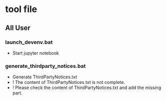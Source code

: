 # tool file

## All User

### launch_devenv.bat

- Start jupyter notebook

### generate_thirdparty_notices.bat

- Generate ThirdPartyNotices.txt
- ! The content of ThirdPartyNotices.txt is not complete.
- ! Please check the content of ThirdPartyNotices.txt and add the missing part.
